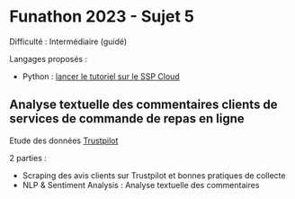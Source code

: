 # Funathon 2023 - Sujet 5

Difficulté : Intermédiaire (guidé)

Langages proposés :
- Python : [lancer le tutoriel sur le SSP Cloud](https://datalab.sspcloud.fr/launcher/ide/jupyter-python?autoLaunch=true&init.personalInit=%C2%ABhttps%3A%2F%2Fraw.githubusercontent.com%2FInseeFrLab%2Ffunathon2023_sujet5%2Fmain%2Finit.sh%C2%BB)

## Analyse textuelle des commentaires clients de services de commande de repas en ligne

Etude des données [Trustpilot](https://fr.trustpilot.com/categories/takeaway)

2 parties :
- Scraping des avis clients sur Trustpilot et bonnes pratiques de collecte
- NLP & Sentiment Analysis : Analyse textuelle des commentaires
